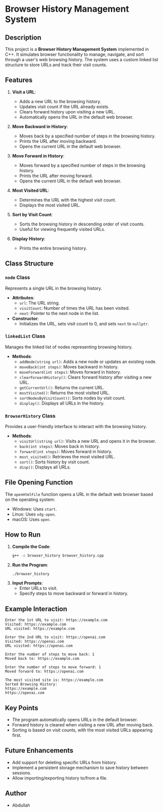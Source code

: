 # Browser History Management System

## Description
This project is a **Browser History Management System** implemented in C++. It simulates browser functionality to manage, navigate, and sort through a user's web browsing history. The system uses a custom linked list structure to store URLs and track their visit counts.

## Features
1. **Visit a URL**: 
   - Adds a new URL to the browsing history.
   - Updates visit count if the URL already exists.
   - Clears forward history upon visiting a new URL.
   - Automatically opens the URL in the default web browser.

2. **Move Backward in History**:
   - Moves back by a specified number of steps in the browsing history.
   - Prints the URL after moving backward.
   - Opens the current URL in the default web browser.

3. **Move Forward in History**:
   - Moves forward by a specified number of steps in the browsing history.
   - Prints the URL after moving forward.
   - Opens the current URL in the default web browser.

4. **Most Visited URL**:
   - Determines the URL with the highest visit count.
   - Displays the most visited URL.

5. **Sort by Visit Count**:
   - Sorts the browsing history in descending order of visit counts.
   - Useful for viewing frequently visited URLs.

6. **Display History**:
   - Prints the entire browsing history.

## Class Structure

### `node` Class
Represents a single URL in the browsing history.
- **Attributes**:
  - `url`: The URL string.
  - `visitCount`: Number of times the URL has been visited.
  - `next`: Pointer to the next node in the list.
- **Constructor**:
  - Initializes the URL, sets visit count to 0, and sets `next` to `nullptr`.

### `linkedList` Class
Manages the linked list of nodes representing browsing history.
- **Methods**:
  - `addNode(string url)`: Adds a new node or updates an existing node.
  - `moveBack(int steps)`: Moves backward in history.
  - `moveForward(int steps)`: Moves forward in history.
  - `clearForwardHistory()`: Clears forward history after visiting a new URL.
  - `getCurrentUrl()`: Returns the current URL.
  - `mostVisited()`: Returns the most visited URL.
  - `sortNodesByVisitCount()`: Sorts nodes by visit count.
  - `display()`: Displays all URLs in the history.

### `BrowserHistory` Class
Provides a user-friendly interface to interact with the browsing history.
- **Methods**:
  - `visitUrl(string url)`: Visits a new URL and opens it in the browser.
  - `back(int steps)`: Moves back in history.
  - `forward(int steps)`: Moves forward in history.
  - `most_visited()`: Retrieves the most visited URL.
  - `sort()`: Sorts history by visit count.
  - `disp()`: Displays all URLs.

## File Opening Function
The `openHtmlFile` function opens a URL in the default web browser based on the operating system:
- Windows: Uses `start`.
- Linux: Uses `xdg-open`.
- macOS: Uses `open`.

## How to Run
1. **Compile the Code**:
   ```bash
   g++ -o browser_history browser_history.cpp
   ```
2. **Run the Program**:
   ```bash
   ./browser_history
   ```
3. **Input Prompts**:
   - Enter URLs to visit.
   - Specify steps to move backward or forward in history.

## Example Interaction
```
Enter the 1st URL to visit: https://example.com
Visited: https://example.com
URL visited: https://example.com

Enter the 2nd URL to visit: https://openai.com
Visited: https://openai.com
URL visited: https://openai.com

Enter the number of steps to move back: 1
Moved back to: https://example.com

Enter the number of steps to move forward: 1
Moved forward to: https://openai.com

The most visited site is: https://example.com
Sorted Browsing History:
https://example.com
https://openai.com
```

## Key Points
- The program automatically opens URLs in the default browser.
- Forward history is cleared when visiting a new URL after moving back.
- Sorting is based on visit counts, with the most visited URLs appearing first.

## Future Enhancements
- Add support for deleting specific URLs from history.
- Implement a persistent storage mechanism to save history between sessions.
- Allow importing/exporting history to/from a file.

## Author
- Abdullah
